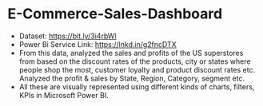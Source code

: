 # E-Commerce-Sales-Dashboard
- Dataset: https://bit.ly/3i4rbWl
- Power Bi Service Link: https://lnkd.in/g2fncDTX
- From this data, analyzed the sales and profits of the US superstores from based on the discount rates of the products, city or states where people shop the most, customer 
  loyalty and product discount rates etc. Analyzed the profit & sales by State, Region, Category, segment etc.
- All these are visually represented using different kinds of charts, filters, KPIs in Microsoft Power BI.
